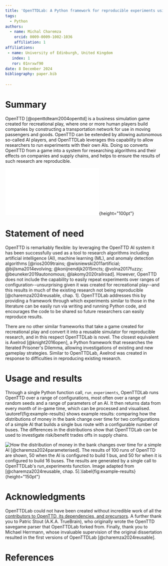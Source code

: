 ```yaml
---
title: 'OpenTTDLab: A Python framework for reproducible experiments using OpenTTD'
tags:
  - Python
authors:
  - name: Michal Charemza
    orcid: 0009-0009-1002-1036
    affiliation: 1
affiliations:
 - name: University of Edinburgh, United Kingdom
   index: 1
   ror: 01nrxwf90
date: 8 December 2024
bibliography: paper.bib

---
```


# Summary

OpenTTD [@openttdteam2004openttd] is a business simulation game created for recreational play, where one or more human players build companies by constructing a transportation network for use in moving passengers and goods. OpenTTD can be extended by allowing autonomous so-called AI players, and OpenTTDLab leverages this capability to allow researchers to run experiments with their own AIs. Doing so converts OpenTTD from a game into a system for researching algorithms and their effects on companies and supply chains, and helps to ensure the results of such research are reproducible.

![The OpenTTDLab logo. Adapted from the OpenTTD Logo, © OpenTTD Team, licenced under the GNU General Public License Version 2.](openttdlab-logo.pdf){height="100pt"}

# Statement of need

OpenTTD is remarkably flexible: by leveraging the OpenTTD AI system it has been successfully used as a tool to research algorithms including artificial intelligence (AI), machine learning (ML), and anomaly detection algorithms [@rios2009trains; @wisniewski2011artificial; @bijlsma2014evolving; @konijnendijk2015mcts;  @volna2017fuzzy; @beuneker2019autonomous; @lakomy2020railroad]. However, OpenTTD does not include the capability to easily repeat experiments over ranges of configuration--unsurprising given it was created for recreational play--and this results in much of the existing research not being reproducible [@charemza2024reusable, chap. 1]. OpenTTDLab addresses this by providing a framework through which experiments similar to those in the literature can be easily run via writing and running Python code, and encourages the code to be shared so future researchers can easily reproduce results.

There are no other similar frameworks that take a game created for recreational play and convert it into a reusable simulator for reproducible research, and in this respect OpenTTDLab is novel. The closest equivalent is Axelrod [@knight2016open], a Python framework that researches the Iterated Prisoner's Dilemma, allowing investigations of existing and new gameplay strategies. Similar to OpenTTDLab, Axelrod was created in response to difficulties in reproducing existing research.

# Usage and results

Through a single Python function call, `run_experiments`, OpenTTDLab runs OpenTTD over a range of configurations, most often over a range of random seeds and a range of parameters of an AI. It then returns data from every month of in-game time, which can be processed and visualised. \autoref{fig:example-results} shows example results: comparing how the distributions of money in the bank change over time for two configurations of a simple AI that builds a single bus route with a configurable number of buses. The differences in the distributions show that OpenTTDLab can be used to investigate risk/benefit trades offs in supply chains.

![How the distribution of money in the bank changes over time for a simple AI [@charemza2024parameterised]. The results of 100 runs of OpenTTD are shown, 50 when the AI is configured to build 1 bus, and 50 for when it is configured to build 16 buses. The results are generated by a single call to OpenTTDLab's `run_experiments` function. Image adapted from [@charemza2024reusable, chap. 5].\label{fig:example-results}](example-results-charemza2004reproducible){height="150pt"}

# Acknowledgments

OpenTTDLab could not have been created without incredible work of all the [contributors to OpenTTD, its dependencies, and precursors](https://github.com/OpenTTD/OpenTTD/blob/master/CREDITS.md). A further thank you to Patric Stout (A.K.A. TrueBrain), who originally wrote the OpenTTD savegame parser that OpenTTDLab forked from. Finally, thank you to Michael Herrmann, whose invaluable supervision of the original dissertation resulted in the first versions of OpenTTDLab [@charemza2024reusable].

# References
